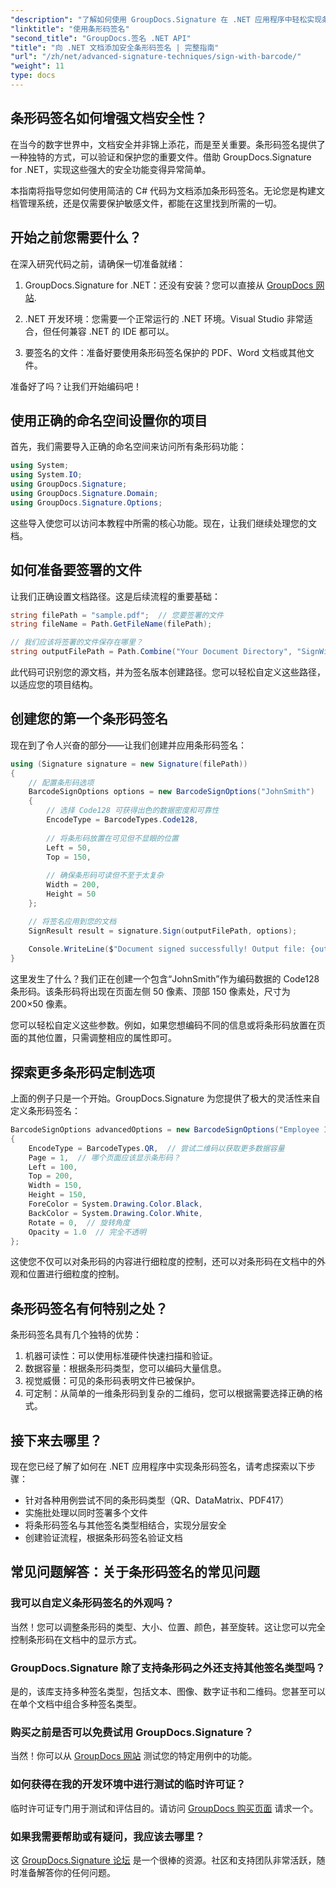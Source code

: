 ```yaml
---
"description": "了解如何使用 GroupDocs.Signature 在 .NET 应用程序中轻松实现条形码签名。包含代码示例的分步教程。"
"linktitle": "使用条形码签名"
"second_title": "GroupDocs.签名 .NET API"
"title": "向 .NET 文档添加安全条形码签名 | 完整指南"
"url": "/zh/net/advanced-signature-techniques/sign-with-barcode/"
"weight": 11
type: docs
---
```

## 条形码签名如何增强文档安全性？

在当今的数字世界中，文档安全并非锦上添花，而是至关重要。条形码签名提供了一种独特的方式，可以验证和保护您的重要文件。借助 GroupDocs.Signature for .NET，实现这些强大的安全功能变得异常简单。

本指南将指导您如何使用简洁的 C# 代码为文档添加条形码签名。无论您是构建文档管理系统，还是仅需要保护敏感文件，都能在这里找到所需的一切。

## 开始之前您需要什么？

在深入研究代码之前，请确保一切准备就绪：

1. GroupDocs.Signature for .NET：还没有安装？您可以直接从 [GroupDocs 网站](https://releases。groupdocs.com/signature/net/).

2. .NET 开发环境：您需要一个正常运行的 .NET 环境。Visual Studio 非常适合，但任何兼容 .NET 的 IDE 都可以。

3. 要签名的文件：准备好要使用条形码签名保护的 PDF、Word 文档或其他文件。

准备好了吗？让我们开始编码吧！

## 使用正确的命名空间设置你的项目

首先，我们需要导入正确的命名空间来访问所有条形码功能：

```csharp
using System;
using System.IO;
using GroupDocs.Signature;
using GroupDocs.Signature.Domain;
using GroupDocs.Signature.Options;
```

这些导入使您可以访问本教程中所需的核心功能。现在，让我们继续处理您的文档。

## 如何准备要签署的文件

让我们正确设置文档路径。这是后续流程的重要基础：

```csharp
string filePath = "sample.pdf";  // 您要签署的文件
string fileName = Path.GetFileName(filePath);

// 我们应该将签署的文件保存在哪里？
string outputFilePath = Path.Combine("Your Document Directory", "SignWithBarcode", fileName);
```

此代码可识别您的源文档，并为签名版本创建路径。您可以轻松自定义这些路径，以适应您的项目结构。

## 创建您的第一个条形码签名

现在到了令人兴奋的部分——让我们创建并应用条形码签名：

```csharp
using (Signature signature = new Signature(filePath))
{
    // 配置条形码选项
    BarcodeSignOptions options = new BarcodeSignOptions("JohnSmith")
    {
        // 选择 Code128 可获得出色的数据密度和可靠性
        EncodeType = BarcodeTypes.Code128,
        
        // 将条形码放置在可见但不显眼的位置
        Left = 50,
        Top = 150,
        
        // 确保条形码可读但不至于太复杂
        Width = 200,
        Height = 50
    };

    // 将签名应用到您的文档
    SignResult result = signature.Sign(outputFilePath, options);
    
    Console.WriteLine($"Document signed successfully! Output file: {outputFilePath}");
}
```

这里发生了什么？我们正在创建一个包含“JohnSmith”作为编码数据的 Code128 条形码。该条形码将出现在页面左侧 50 像素、顶部 150 像素处，尺寸为 200×50 像素。

您可以轻松自定义这些参数。例如，如果您想编码不同的信息或将条形码放置在页面的其他位置，只需调整相应的属性即可。

## 探索更多条形码定制选项

上面的例子只是一个开始。GroupDocs.Signature 为您提供了极大的灵活性来自定义条形码签名：

```csharp
BarcodeSignOptions advancedOptions = new BarcodeSignOptions("Employee ID: 123456")
{
    EncodeType = BarcodeTypes.QR,  // 尝试二维码以获取更多数据容量
    Page = 1,  // 哪个页面应该显示条形码？
    Left = 100,
    Top = 200,
    Width = 150,
    Height = 150,
    ForeColor = System.Drawing.Color.Black,
    BackColor = System.Drawing.Color.White,
    Rotate = 0,  // 旋转角度
    Opacity = 1.0  // 完全不透明
};
```

这使您不仅可以对条形码的内容进行细粒度的控制，还可以对条形码在文档中的外观和位置进行细粒度的控制。

## 条形码签名有何特别之处？

条形码签名具有几个独特的优势：

1. 机器可读性：可以使用标准硬件快速扫描和验证。
2. 数据容量：根据条形码类型，您可以编码大量信息。
3. 视觉威慑：可见的条形码表明文件已被保护。
4. 可定制：从简单的一维条形码到复杂的二维码，您可以根据需要选择正确的格式。

## 接下来去哪里？

现在您已经了解了如何在 .NET 应用程序中实现条形码签名，请考虑探索以下步骤：

- 针对各种用例尝试不同的条形码类型（QR、DataMatrix、PDF417）
- 实施批处理以同时签署多个文件
- 将条形码签名与其他签名类型相结合，实现分层安全
- 创建验证流程，根据条形码签名验证文档

## 常见问题解答：关于条形码签名的常见问题

### 我可以自定义条形码签名的外观吗？
当然！您可以调整条形码的类型、大小、位置、颜色，甚至旋转。这让您可以完全控制条形码在文档中的显示方式。

### GroupDocs.Signature 除了支持条形码之外还支持其他签名类型吗？
是的，该库支持多种签名类型，包括文本、图像、数字证书和二维码。您甚至可以在单个文档中组合多种签名类型。

### 购买之前是否可以免费试用 GroupDocs.Signature？
当然！你可以从 [GroupDocs 网站](https://releases.groupdocs.com/) 测试您的特定用例中的功能。

### 如何获得在我的开发环境中进行测试的临时许可证？
临时许可证专门用于测试和评估目的。请访问 [GroupDocs 购买页面](https://purchase.groupdocs.com/temporary-license/) 请求一个。

### 如果我需要帮助或有疑问，我应该去哪里？
这 [GroupDocs.Signature 论坛](https://forum.groupdocs.com/c/signature/13) 是一个很棒的资源。社区和支持团队非常活跃，随时准备解答你的任何问题。